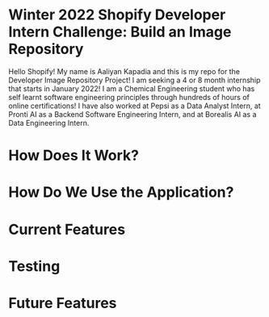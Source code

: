 # Winter 2022 Shopify Developer Intern Challenge: Build an Image Repository

Hello Shopify! My name is Aaliyan Kapadia and this is my repo for the Developer Image Repository Project! I am seeking a 4 or 8 month internship that starts in January 2022! I am a Chemical Engineering student who has self learnt software engineering principles through hundreds of hours of online certifications! I have also worked at Pepsi as a Data Analyst Intern, at Pronti AI as a Backend Software Engineering Intern, and at Borealis AI as a Data Engineering Intern.

# How Does It Work?

# How Do We Use the Application?

# Current Features 

# Testing

# Future Features
